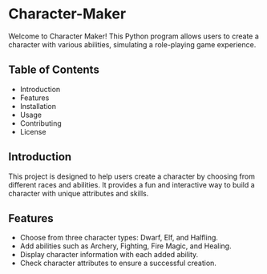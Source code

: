 # Character-Maker

Welcome to Character Maker! This Python program allows users to create a character with various abilities, simulating a role-playing game experience.

## Table of Contents
- Introduction
- Features
- Installation
- Usage
- Contributing
- License

## Introduction
This project is designed to help users create a character by choosing from different races and abilities. It provides a fun and interactive way to build a character with unique attributes and skills.

## Features
- Choose from three character types: Dwarf, Elf, and Halfling.
- Add abilities such as Archery, Fighting, Fire Magic, and Healing.
- Display character information with each added ability.
- Check character attributes to ensure a successful creation.
